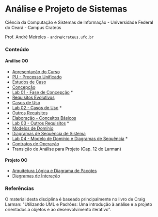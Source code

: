 # Análise e Projeto de Sistemas
Ciência da Computação e Sistemas de Informação - Universidade Federal do Ceará - Campus Crateús

Prof. André Meireles - `andre@crateus.ufc.br`

### Conteúdo

#### Análise OO
* [Apresentação do Curso](https://docs.google.com/presentation/d/1rVBu8eDDuZ_3fB-AMDOLe3eww-tXhK7Ajr6PzUTnhfs/edit?usp=sharing)
* [PU - Processo Unificado](https://docs.google.com/presentation/d/11ita9Ne9COdfn5n8aJhTLHzUXz0Tv3ll8-SN9xXpZBw/edit?usp=sharing)
* [Estudos de Caso](https://docs.google.com/presentation/d/1_sMShtYd68VhiBLHqtsopmjgkU83MwCMCreLmj6BnYE/edit?usp=sharing)
* [Concepção](https://docs.google.com/presentation/d/19ZzF3dj8YhRYwDQ4SEHFGAMHVnRGy39FwcGNSzcPJKM/edit?usp=sharing)
* [Lab 01 - Fase de Concepção](lab01.md) *
* [Requisitos Evolutivos](https://docs.google.com/presentation/d/19U3WBM4b5xuA8bmlPsj3wI_yBpueVz5NezcCT49InmE/edit?usp=sharing)
* [Casos de Uso](https://drive.google.com/open?id=19wDoj_jqi-YJbzYJZf-UBdBicfgwYnNPYw57zoUn74k)
* [Lab 02 - Casos de Uso](lab02.md) *
* [Outros Requisitos](https://docs.google.com/presentation/d/1JAuQu9ilIM7711rPLhty1s4YhPaMkxQLafCio3gV70Q/edit?usp=sharing)
* [Elaboração - Conceitos Básicos](https://docs.google.com/presentation/d/1k1522lxUKMDoNcBvhbROyrF-J5yz5G_bbVE3gWcNCbk/edit?usp=sharing)
* [Lab 03 - Outros Requisitos](lab03.md) *
* [Modelos de Domínio](https://docs.google.com/presentation/d/1DJHsy4nq-WVPYLnFJQNhQp5in6wG3vffgVQ6-TP8SKo/edit?usp=sharing)
* [Diagramas de Sequência de Sistema](https://docs.google.com/presentation/d/1cM4pbFNrIeDFpSOSf-g0v6tsd1nGDnii6n7TpYHhwrI/edit?usp=sharing)
* [Lab 04 - Modelo de Domínio e Diagramas de Sequência](lab04.md) *
* [Contratos de Operação](https://drive.google.com/open?id=1gFcAkdjSXko_JpW_-31c_duKVbM9FX3gUh85y6pxdFc)
* Transição de Análise para Projeto (Cap. 12 do Larman)

#### Projeto OO

* [Arquitetura Lógica e Diagrama de Pacotes](https://docs.google.com/presentation/d/13jB157I8lzVUUG8K5T7jGq8TQIC1waM_ac6JJ2RWVto/edit?usp=sharing)
* [Diagramas de Interação](https://docs.google.com/presentation/d/1dZSdeNAzXjniLcztqx3mFsaxB_Q1xku-VvgCGIqPgIw/edit?usp=sharing)



### Referências

O material desta disciplina é baseado principalmente no livro de Craig Larman: "Utilizando UML e Padrões: Uma introdução à análise e a projeto orientados a objetos e ao desenvolvimento iterativo".

